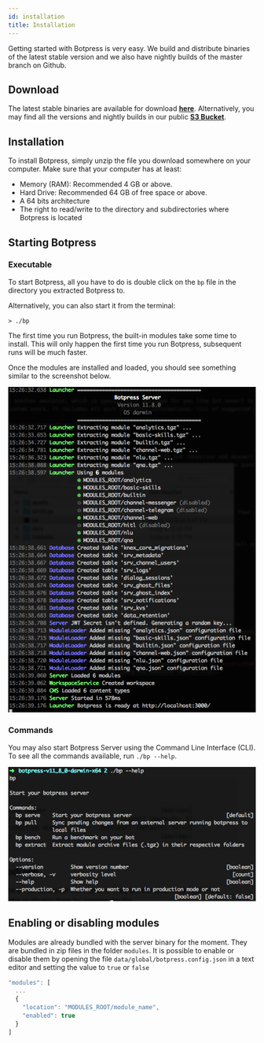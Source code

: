```yaml
---
id: installation
title: Installation
---
```


Getting started with Botpress is very easy. We build and distribute binaries of the latest stable version and we also have nightly builds of the master branch on Github.

## Download

The latest stable binaries are available for download [**here**](https://botpress.io/download). Alternatively, you may find all the versions and nightly builds in our public [**S3 Bucket**](https://s3.amazonaws.com/botpress-binaries/index.html).

## Installation

To install Botpress, simply unzip the file you download somewhere on your computer. Make sure that your computer has at least:

- Memory (RAM): Recommended 4 GB or above.
- Hard Drive: Recommended 64 GB of free space or above.
- A 64 bits architecture
- The right to read/write to the directory and subdirectories where Botpress is located

## Starting Botpress

### Executable

To start Botpress, all you have to do is double click on the `bp` file in the directory you extracted Botpress to.

Alternatively, you can also start it from the terminal:

```
> ./bp
```

The first time you run Botpress, the built-in modules take some time to install. This will only happen the first time you run Botpress, subsequent runs will be much faster.

Once the modules are installed and loaded, you should see something similar to the screenshot below.

![First Run](assets/server-start.png)

### Commands

You may also start Botpress Server using the Command Line Interface (CLI). To see all the commands available, run `./bp --help`.

![CLI Start](assets/cli-help.png)

## Enabling or disabling modules

Modules are already bundled with the server binary for the moment. They are bundled in zip files in the folder `modules`. It is possible to enable or disable them by opening the file `data/global/botpress.config.json` in a text editor and setting the value to `true` or `false`

```js
"modules": [
  ...
  {
    "location": "MODULES_ROOT/module_name",
    "enabled": true
  }
]
```
